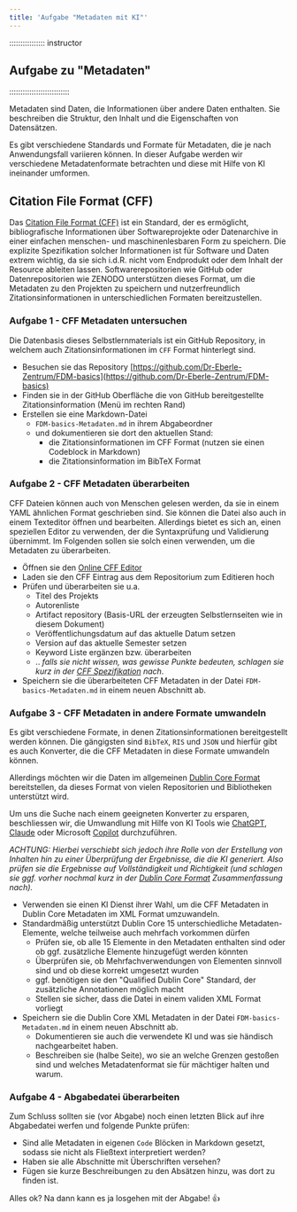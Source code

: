 ```yaml
---
title: 'Aufgabe "Metadaten mit KI"'
---
```


:::::::::::::::: instructor
## Aufgabe zu "Metadaten"
:::::::::::::::::::::::::::

Metadaten sind Daten, die Informationen über andere Daten enthalten. 
Sie beschreiben die Struktur, den Inhalt und die Eigenschaften von Datensätzen.

Es gibt verschiedene Standards und Formate für Metadaten, die je nach Anwendungsfall variieren können.
In dieser Aufgabe werden wir verschiedene Metadatenformate betrachten und diese mit Hilfe von KI ineinander umformen.

## Citation File Format (CFF)

Das [Citation File Format (CFF)](https://citation-file-format.github.io/) ist ein Standard, der es ermöglicht, bibliografische Informationen über Softwareprojekte oder Datenarchive in einer einfachen menschen- und maschinenlesbaren Form zu speichern.
Die explizite Spezifikation solcher Informationen ist für Software und Daten extrem wichtig, da sie sich i.d.R. nicht vom Endprodukt oder dem Inhalt der Resource ableiten lassen.
Softwarerepositorien wie GitHub oder Datenrepositorien wie ZENODO unterstützen dieses Format, um die Metadaten zu den Projekten zu speichern und nutzerfreundlich Zitationsinformationen in unterschiedlichen Formaten bereitzustellen.

### Aufgabe 1 - CFF Metadaten untersuchen

Die Datenbasis dieses Selbstlernmaterials ist ein GitHub Repository, in welchem auch Zitationsinformationen im `CFF` Format hinterlegt sind.

- Besuchen sie das Repository [https://github.com/Dr-Eberle-Zentrum/FDM-basics](https://github.com/Dr-Eberle-Zentrum/FDM-basics)
- Finden sie in der GitHub Oberfläche die von GitHub bereitgestellte Zitationsinformation (Menü im rechten Rand)
- Erstellen sie eine Markdown-Datei 
  - `FDM-basics-Metadaten.md` in ihrem Abgabeordner 
  - und dokumentieren sie dort den aktuellen Stand:
    - die Zitationsinformationen im CFF Format (nutzen sie einen Codeblock in Markdown)
    - die Zitationsinformation im BibTeX Format


### Aufgabe 2 - CFF Metadaten überarbeiten

CFF Dateien können auch von Menschen gelesen werden, da sie in einem YAML ähnlichen Format geschrieben sind.
Sie können die Datei also auch in einem Texteditor öffnen und bearbeiten.
Allerdings bietet es sich an, einen speziellen Editor zu verwenden, der die Syntaxprüfung und Validierung übernimmt.
Im Folgenden sollen sie solch einen verwenden, um die Metadaten zu überarbeiten.

- Öffnen sie den [Online CFF Editor](https://citation-file-format.github.io/cff-initializer-javascript/#/)
- Laden sie den CFF Eintrag aus dem Repositorium zum Editieren hoch
- Prüfen und überarbeiten sie u.a.
  - Titel des Projekts
  - Autorenliste
  - Artifact repository (Basis-URL der erzeugten Selbstlernseiten wie in diesem Dokument)
  - Veröffentlichungsdatum auf das aktuelle Datum setzen
  - Version auf das aktuelle Semester setzen
  - Keyword Liste ergänzen bzw. überarbeiten
  - .. *falls sie nicht wissen, was gewisse Punkte bedeuten, schlagen sie kurz in der [CFF Spezifikation](https://github.com/citation-file-format/citation-file-format/blob/main/schema-guide.md#index) nach*.
- Speichern sie die überarbeiteten CFF Metadaten in der Datei `FDM-basics-Metadaten.md` in einem neuen Abschnitt ab.


### Aufgabe 3 - CFF Metadaten in andere Formate umwandeln

Es gibt verschiedene Formate, in denen Zitationsinformationen bereitgestellt werden können.
Die gängigsten sind `BibTeX`, `RIS` und `JSON` und hierfür gibt es auch Konverter, die die CFF Metadaten in diese Formate umwandeln können.

Allerdings möchten wir die Daten im allgemeinen [Dublin Core Format](https://www.glomas.de/glossar/dublin-core) bereitstellen, da dieses Format von vielen Repositorien und Bibliotheken unterstützt wird.

Um uns die Suche nach einem geeigneten Konverter zu ersparen, beschliessen wir, die Umwandlung mit Hilfe von KI Tools wie [ChatGPT](https://chat.openai.com/), [Claude](https://claude.ai/) oder Microsoft [Copilot](https://www.microsoft.com/en-us/microsoft-365/copilot) durchzuführen.

*ACHTUNG: Hierbei verschiebt sich jedoch ihre Rolle von der Erstellung von Inhalten hin zu einer Überprüfung der Ergebnisse, die die KI generiert.
Also prüfen sie die Ergebnisse auf Vollständigkeit und Richtigkeit (und schlagen sie ggf. vorher nochmal kurz in der [Dublin Core Format](https://www.glomas.de/glossar/dublin-core) Zusammenfassung nach).*

- Verwenden sie einen KI Dienst ihrer Wahl, um die CFF Metadaten in Dublin Core Metadaten im XML Format umzuwandeln.
- Standardmäßig unterstützt Dublin Core 15 unterschiedliche Metadaten-Elemente, welche teilweise auch mehrfach vorkommen dürfen
  - Prüfen sie, ob alle 15 Elemente in den Metadaten enthalten sind oder ob ggf. zusätzliche Elemente hinzugefügt werden könnten
  - Überprüfen sie, ob Mehrfachverwendungen von Elementen sinnvoll sind und ob diese korrekt umgesetzt wurden
  - ggf. benötigen sie den "Qualified Dublin Core" Standard, der zusätzliche Annotationen möglich macht
  - Stellen sie sicher, dass die Datei in einem validen XML Format vorliegt
- Speichern sie die Dublin Core XML Metadaten in der Datei `FDM-basics-Metadaten.md` in einem neuen Abschnitt ab.
  - Dokumentieren sie auch die verwendete KI und was sie händisch nachgearbeitet haben.
  - Beschreiben sie (halbe Seite), wo sie an welche Grenzen gestoßen sind und welches Metadatenformat sie für mächtiger halten und warum.


### Aufgabe 4 - Abgabedatei überarbeiten

Zum Schluss sollten sie (vor Abgabe) noch einen letzten Blick auf ihre Abgabedatei werfen und folgende Punkte prüfen:

- Sind alle Metadaten in eigenen `Code` Blöcken in Markdown gesetzt, sodass sie nicht als Fließtext interpretiert werden?
- Haben sie alle Abschnitte mit Überschriften versehen?
- Fügen sie kurze Beschreibungen zu den Absätzen hinzu, was dort zu finden ist.

Alles ok? Na dann kann es ja losgehen mit der Abgabe! 👍

